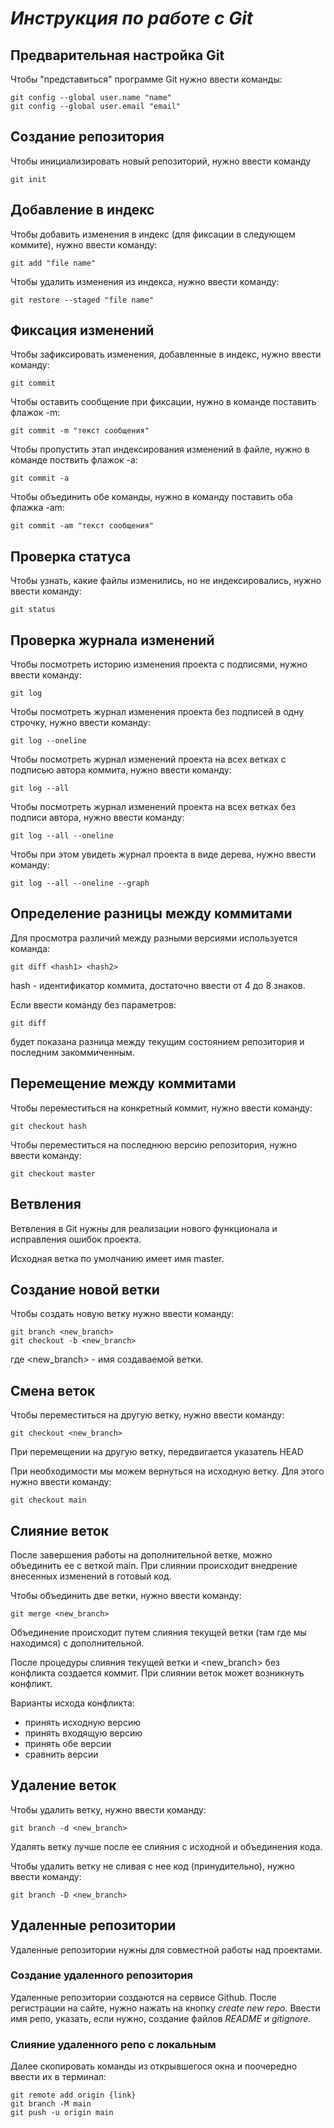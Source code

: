 # _Инструкция по работе с **Git**_

## Предварительная настройка Git

Чтобы "представиться" программе Git нужно ввести команды:

    git config --global user.name "name"
    git config --global user.email "email"

## Создание репозитория 

Чтобы инициализировать новый репозиторий, нужно ввести команду 

    git init 
## Добавление в индекс

Чтобы добавить изменения в индекс (для фиксации в следующем коммите), нужно ввести команду:

    git add "file name"

Чтобы удалить изменения из индекса, нужно ввести команду:

    git restore --staged "file name"
    
## Фиксация изменений

Чтобы зафиксировать изменения, добавленные в индекс, нужно ввести команду:

    git commit 

Чтобы оставить сообщение при фиксации, нужно в команде поставить флажок -m:

    git commit -m "текст сообщения"

Чтобы пропустить этап индексирования изменений в файле, нужно в команде поствить флажок -а:

    git commit -a

Чтобы объединить обе команды, нужно в команду поставить оба флажка -am:

    git commit -am "текст сообщения" 

## Проверка статуса

Чтобы узнать, какие файлы изменились, но не индексировались, нужно ввести команду:

    git status

## Проверка журнала изменений

Чтобы посмотреть историю изменения проекта с подписями, нужно ввести команду:

    git log

Чтобы посмотреть журнал изменения проекта без подписей в одну строчку, нужно ввести команду:

    git log --oneline 

Чтобы посмотреть журнал изменений проекта на всех ветках с подписью автора коммита, нужно ввести команду:

    git log --all

Чтобы посмотреть журнал изменений проекта на всех ветках без подписи автора, нужно ввести команду:

    git log --all --oneline

Чтобы при этом увидеть журнал проекта в виде дерева, нужно ввести команду:

    git log --all --oneline --graph

 ## Определение разницы между коммитами

Для просмотра различий между разными версиями используется команда:

    git diff <hash1> <hash2>

hash - идентификатор коммита, достаточно ввести от 4 до 8 знаков.

Если ввести команду без параметров:

    git diff

будет показана разница между текущим состоянием репозитория и последним закоммиченным.

## Перемещение между коммитами

Чтобы переместиться на конкретный коммит, нужно ввести команду:

    git checkout hash

Чтобы переместиться на последнюю версию репозитория, нужно ввести команду:

    git checkout master
    
## Ветвления

Ветвления в Git нужны для реализации нового функционала и исправления ошибок проекта.

Исходная ветка по умолчанию имеет имя master.

## Создание новой ветки

Чтобы создать новую ветку нужно ввести команду:

    git branch <new_branch>
    git checkout -b <new_branch>
    
где \<new_branch> - имя создаваемой ветки.

## Смена веток

Чтобы переместиться на другую ветку, нужно ввести команду:

    git checkout <new_branch>
    
При перемещении на другую ветку, передвигается указатель HEAD

При необходимости мы можем вернуться на исходную ветку. Для этого нужно ввести команду:

    git checkout main

## Слияние веток

После завершения работы на дополнительной ветке, можно объединить ее с веткой main. 
При слиянии происходит внедрение внесенных изменений в готовый код.

Чтобы объединить две ветки, нужно ввести команду:

    git merge <new_branch>

Объединение происходит путем слияния текущей ветки (там где мы находимся) с дополнительной.

После процедуры слияния текущей ветки и <new_branch> без конфликта создается коммит.
При слиянии веток может возникнуть конфликт.

Варианты исхода конфликта:
- принять исходную версию
- принять входящую версию
- принять обе версии
- сравнить версии

## Удаление веток

Чтобы удалить ветку, нужно ввести команду:

    git branch -d <new_branch>
    
Удалять ветку лучше после ее слияния с исходной и объединения кода.

Чтобы удалить ветку не сливая с нее код (принудительно), нужно ввести команду:

    git branch -D <new_branch> 

## Удаленные репозитории

Удаленные репозитории нужны для совместной работы над проектами.

### Создание удаленного репозитория

Удаленные репозитории создаются на сервисе Github. После регистрации на сайте, нужно нажать на кнопку *create new repo*.  Ввести имя репо, указать, если нужно, создание файлов *README* и *gitignore*.

### Слияние удаленного репо с локальным

Далее скопировать команды из открывшегося окна и поочередно ввести их в терминал:

    git remote add origin {link}
    git branch -M main
    git push -u origin main




